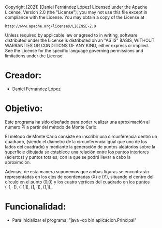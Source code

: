 Copyright [2021] [Daniel Fernández López]
Licensed under the Apache License, Version 2.0 (the "License");
you may not use this file except in compliance with the License.
You may obtain a copy of the License at

    http://www.apache.org/licenses/LICENSE-2.0

Unless required by applicable law or agreed to in writing, software
distributed under the License is distributed on an "AS IS" BASIS,
WITHOUT WARRANTIES OR CONDITIONS OF ANY KIND, either express or implied.
See the License for the specific language governing permissions and
limitations under the License.

# Creador: 

* Daniel Fernández López 
# Objetivo: 

Este programa ha sido diseñado para poder realizar una aproximación al número Pi a partir del método de Monte Carlo.

El método de Monte Carlo consiste en inscribir una circunferencia dentro un cuadrado, (siendo el diámetro de la circunferencia igual que uno de los lados del cuadrado) y mediante la generación de puntos aleatorios sobre la superficie dibujada se establece una relación entre los puntos interiores (aciertos) y puntos totales; con la que se podrá llevar a cabo la aproximción. 

Además, de esta manera suponemos que ambas figuras se encontrarán representadas en los ejes de coordenadas (X) e (Y), situando el centro del círculo en el punto (0,0) y los cuatro vértices del cuadrado en los puntos (-1,-1), (-1,1), (1,-1), (1,1).


# Funcionalidad: 

* Para inicializar el programa: "java -cp bin aplicacion.Principal"
